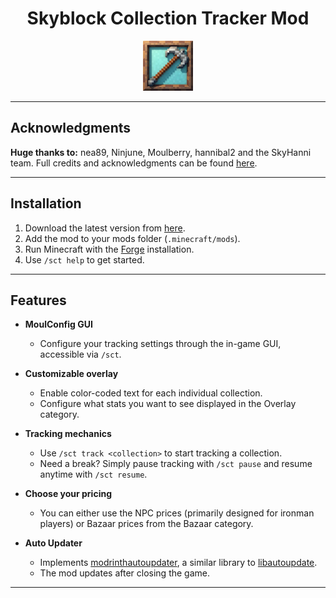 <h1 align = "center">Skyblock Collection Tracker Mod</h1>


<div align="center">
  <img src="src/main/resources/assets/logo.jpg" alt="Collection Tracker GUI" width="80">
</div>

---

## Acknowledgments

**Huge thanks to:** nea89, Ninjune, Moulberry, hannibal2 and the SkyHanni team. Full credits and acknowledgments can be found [here](CREDITS.md).

---

## Installation

1. Download the latest version from [here](https://github.com/ChindeaYTB/SkyblockCollectionTracker/releases). 
2. Add the mod to your mods folder (`.minecraft/mods`).
3. Run Minecraft with the [Forge](https://files.minecraftforge.net/net/minecraftforge/forge/index_1.8.9.html) installation.
4. Use `/sct help` to get started.

---

## Features
- **MoulConfig GUI**
  - Configure your tracking settings through the in-game GUI, accessible via `/sct`.
     
- **Customizable overlay** 
  - Enable color-coded text for each individual collection.
  - Configure what stats you want to see displayed in the Overlay category.
    
- **Tracking mechanics**
  - Use `/sct track <collection>` to start tracking a collection.
  - Need a break? Simply pause tracking with `/sct pause` and resume anytime with `/sct resume`.

- **Choose your pricing**
  - You can either use the NPC prices (primarily designed for ironman players) or Bazaar prices from the Bazaar category.

- **Auto Updater**
  - Implements [modrinthautoupdater](https://github.com/ChindeaYTB/modrinthautoupdater), a similar library to [libautoupdate](https://github.com/nea89o/libautoupdate).
  - The mod updates after closing the game.
---

